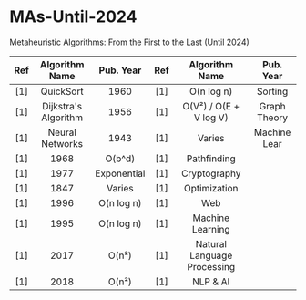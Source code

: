 # MAs-Until-2024
Metaheuristic Algorithms: From the First to the Last (Until 2024)

|**Ref**|**Algorithm Name**                                                                |**Pub. Year**|**Ref**|**Algorithm Name**                                                                |**Pub. Year**|
|:-----:|:--------------------------------------------------------------------------------:|:-----------:|:-----:|:--------------------------------------------------------------------------------:|:-----------:|
| [1]   | QuickSort                                                                        | 1960        | [1]   | O(n log n)                                                                       | Sorting     |
| [1]   | Dijkstra's Algorithm                                                             | 1956        | [1]   | O(V²) / O(E + V log V)                                                           | Graph Theory|
| [1]   | Neural Networks                                                                  | 1943        | [1]   | Varies                                                                           | Machine Lear|
| [1]   | 1968                                                                             | O(b^d)      | [1]   | Pathfinding                                                                      |             |
| [1]   | 1977                                                                             | Exponential | [1]   | Cryptography                                                                     |             |
| [1]   | 1847                                                                             | Varies      | [1]   | Optimization                                                                     |             |
| [1]   | 1996                                                                             | O(n log n)  | [1]   | Web                                                                              |             |
| [1]   | 1995                                                                             | O(n log n)  | [1]   | Machine Learning                                                                 |             |
| [1]   | 2017                                                                             | O(n²)       | [1]   | Natural Language Processing                                                      |             |
| [1]   | 2018                                                                             | O(n²)       | [1]   | NLP & AI                                                                         |             |



